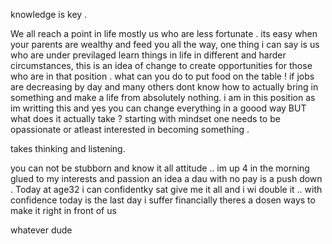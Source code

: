 knowledge is key .

We all reach a point in life mostly us who are less fortunate .
its easy when your parents are wealthy and feed you all the way, one thing i can say is us who are under previlaged learn things in life in different and harder circumstances,
this is an idea of change to create opportunities for those who are in that position .
what can you do to put food on the table !
if jobs are decreasing by day and many others dont know how to actually bring in something and make a life from absolutely nothing.
i am in this position as im writting this and yes you can change everything in a goood way 
BUT what does it actually take ?
starting with mindset one needs to be opassionate or atleast interested in becoming something .

takes thinking and listening.

you can not be stubborn and know it all attitude ..
im up 4 in the morning glued to my interests and passion
an  idea a dau with no pay is a push down . Today at age32 i can confidentky sat give me it all and i wi double it .. with confidence today is the last day i suffer financially 
theres a dosen ways to make  it right in front of us

whatever dude